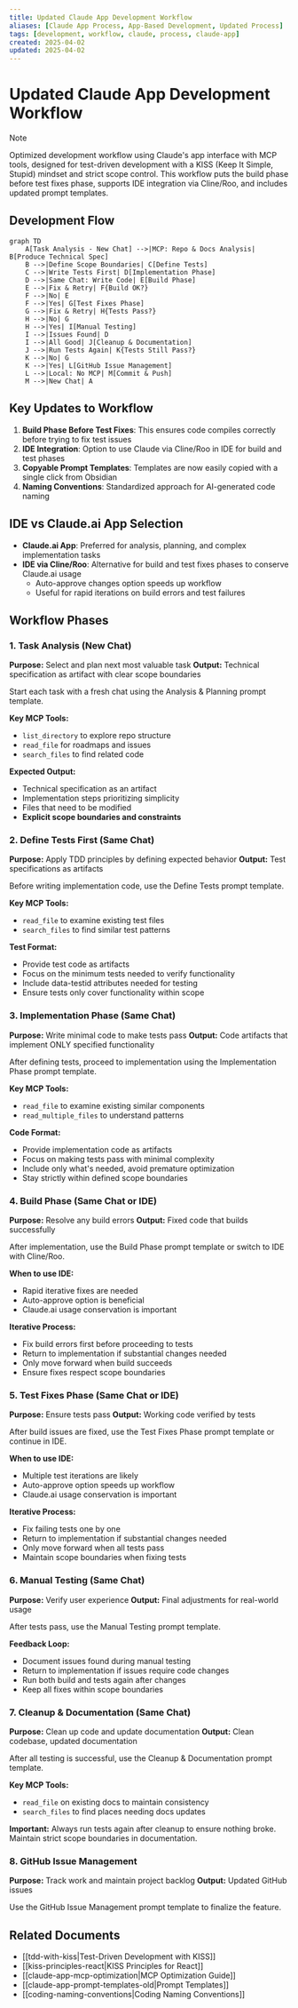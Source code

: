 ```yaml
---
title: Updated Claude App Development Workflow
aliases: [Claude App Process, App-Based Development, Updated Process]
tags: [development, workflow, claude, process, claude-app]
created: 2025-04-02
updated: 2025-04-02
---
```


# Updated Claude App Development Workflow

> [!note] 
> Optimized development workflow using Claude's app interface with MCP tools, designed for test-driven development with a KISS (Keep It Simple, Stupid) mindset and strict scope control. This workflow puts the build phase before test fixes phase, supports IDE integration via Cline/Roo, and includes updated prompt templates.

## Development Flow
```mermaid
graph TD
    A[Task Analysis - New Chat] -->|MCP: Repo & Docs Analysis| B[Produce Technical Spec]
    B -->|Define Scope Boundaries| C[Define Tests]
    C -->|Write Tests First| D[Implementation Phase]
    D -->|Same Chat: Write Code| E[Build Phase]
    E -->|Fix & Retry| F{Build OK?}
    F -->|No| E
    F -->|Yes| G[Test Fixes Phase]
    G -->|Fix & Retry| H{Tests Pass?}
    H -->|No| G
    H -->|Yes| I[Manual Testing]
    I -->|Issues Found| D
    I -->|All Good| J[Cleanup & Documentation]
    J -->|Run Tests Again| K{Tests Still Pass?}
    K -->|No| G
    K -->|Yes| L[GitHub Issue Management]
    L -->|Local: No MCP| M[Commit & Push]
    M -->|New Chat| A
```

## Key Updates to Workflow
1. **Build Phase Before Test Fixes**: This ensures code compiles correctly before trying to fix test issues
2. **IDE Integration**: Option to use Claude via Cline/Roo in IDE for build and test phases
3. **Copyable Prompt Templates**: Templates are now easily copied with a single click from Obsidian
4. **Naming Conventions**: Standardized approach for AI-generated code naming

## IDE vs Claude.ai App Selection
- **Claude.ai App**: Preferred for analysis, planning, and complex implementation tasks
- **IDE via Cline/Roo**: Alternative for build and test fixes phases to conserve Claude.ai usage
  - Auto-approve changes option speeds up workflow
  - Useful for rapid iterations on build errors and test failures

## Workflow Phases

### 1. Task Analysis (New Chat)
**Purpose:** Select and plan next most valuable task
**Output:** Technical specification as artifact with clear scope boundaries

Start each task with a fresh chat using the Analysis & Planning prompt template.

**Key MCP Tools:**
- `list_directory` to explore repo structure
- `read_file` for roadmaps and issues
- `search_files` to find related code

**Expected Output:**
- Technical specification as an artifact
- Implementation steps prioritizing simplicity
- Files that need to be modified
- **Explicit scope boundaries and constraints**

### 2. Define Tests First (Same Chat)
**Purpose:** Apply TDD principles by defining expected behavior
**Output:** Test specifications as artifacts

Before writing implementation code, use the Define Tests prompt template.

**Key MCP Tools:**
- `read_file` to examine existing test files
- `search_files` to find similar test patterns

**Test Format:**
- Provide test code as artifacts
- Focus on the minimum tests needed to verify functionality
- Include data-testid attributes needed for testing
- Ensure tests only cover functionality within scope

### 3. Implementation Phase (Same Chat)
**Purpose:** Write minimal code to make tests pass
**Output:** Code artifacts that implement ONLY specified functionality

After defining tests, proceed to implementation using the Implementation Phase prompt template.

**Key MCP Tools:**
- `read_file` to examine existing similar components
- `read_multiple_files` to understand patterns

**Code Format:**
- Provide implementation code as artifacts
- Focus on making tests pass with minimal complexity
- Include only what's needed, avoid premature optimization
- Stay strictly within defined scope boundaries

### 4. Build Phase (Same Chat or IDE)
**Purpose:** Resolve any build errors
**Output:** Fixed code that builds successfully

After implementation, use the Build Phase prompt template or switch to IDE with Cline/Roo.

**When to use IDE:**
- Rapid iterative fixes are needed
- Auto-approve option is beneficial
- Claude.ai usage conservation is important

**Iterative Process:**
- Fix build errors first before proceeding to tests
- Return to implementation if substantial changes needed
- Only move forward when build succeeds
- Ensure fixes respect scope boundaries

### 5. Test Fixes Phase (Same Chat or IDE)
**Purpose:** Ensure tests pass
**Output:** Working code verified by tests

After build issues are fixed, use the Test Fixes Phase prompt template or continue in IDE.

**When to use IDE:**
- Multiple test iterations are likely
- Auto-approve option speeds up workflow
- Claude.ai usage conservation is important

**Iterative Process:**
- Fix failing tests one by one
- Return to implementation if substantial changes needed
- Only move forward when all tests pass
- Maintain scope boundaries when fixing tests

### 6. Manual Testing (Same Chat)
**Purpose:** Verify user experience
**Output:** Final adjustments for real-world usage

After tests pass, use the Manual Testing prompt template.

**Feedback Loop:**
- Document issues found during manual testing
- Return to implementation if issues require code changes
- Run both build and tests again after changes
- Keep all fixes within scope boundaries

### 7. Cleanup & Documentation (Same Chat)
**Purpose:** Clean up code and update documentation
**Output:** Clean codebase, updated documentation

After all testing is successful, use the Cleanup & Documentation prompt template.

**Key MCP Tools:**
- `read_file` on existing docs to maintain consistency
- `search_files` to find places needing docs updates

**Important:** Always run tests again after cleanup to ensure nothing broke. Maintain strict scope boundaries in documentation.

### 8. GitHub Issue Management
**Purpose:** Track work and maintain project backlog
**Output:** Updated GitHub issues

Use the GitHub Issue Management prompt template to finalize the feature.

## Related Documents
- [[tdd-with-kiss|Test-Driven Development with KISS]]
- [[kiss-principles-react|KISS Principles for React]]
- [[claude-app-mcp-optimization|MCP Optimization Guide]]
- [[claude-app-prompt-templates-old|Prompt Templates]]
- [[coding-naming-conventions|Coding Naming Conventions]]
